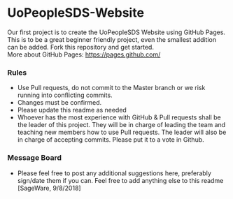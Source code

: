 # UoPeopleSDS-Website
Our first project is to create the UoPeopleSDS Website using GitHub Pages.  This is to be a great beginner friendly project, even the smallest addition can be added.  Fork this repository and get started.  
More about GitHub Pages: https://pages.github.com/

### Rules
* Use Pull requests, do not commit to the Master branch or we risk running into conflicting commits.  
* Changes must be confirmed.
* Please update this readme as needed
* Whoever has the most experience with GitHub & Pull requests shall be the leader of this project.  They will be in charge of leading the team and teaching new members how to use Pull requests.  The leader will also be in charge of accepting commits. Please put it to a vote in Github.

### Message Board
* Please feel free to post any additional suggestions here, preferably sign/date them if you can. Feel free to add anything else to this readme [SageWare, 9/8/2018]
